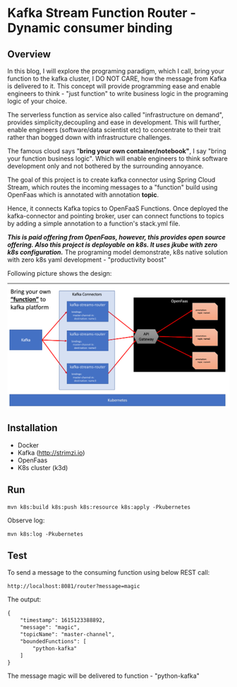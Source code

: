 # Kafka Stream Function Router - Dynamic consumer binding

## Overview

In this blog, I will explore the programing paradigm, which I call, bring your function to the kafka cluster, I DO NOT CARE,
how the message from Kafka is delivered to it. This concept will provide programming ease and enable engineers to 
think - "just function" to write business logic in the programing logic of your choice.

The serverless function as service also called "infrastructure on demand", provides simplicity,decoupling and ease in 
development. This will further, enable engineers (software/data scientist etc) to concentrate to their trait rather than 
bogged down with infrastructure challenges.

The famous cloud says "**bring your own container/notebook"**, I say "bring your function business logic". Which will enable engineers
to think software development only and not bothered by the surrounding annoyance.

The goal of this project is to create kafka connector using Spring Cloud Stream, which routes the incoming messages to
a "function" build using OpenFaas which is annotated with annotation **topic**.

Hence, it connects Kafka topics to OpenFaaS Functions. Once deployed the kafka-connector and pointing broker, user
can connect functions to topics by adding a simple annotation to a function's stack.yml file.

**_This is paid offering from OpenFaas, however, this provides open source offering. Also this project is deployable on
k8s. It uses jkube with zero k8s configuration._** The programing model demonstrate, k8s native solution with zero k8s 
yaml development -  "productivity boost"

Following picture shows the design:

![KafkaStreamRouter](./KafkaStreamFunctionRouter.png)

## Installation

- Docker
- Kafka (http://strimzi.io)
- OpenFaas
- K8s cluster (k3d)

## Run

````
mvn k8s:build k8s:push k8s:resource k8s:apply -Pkubernetes
````

Observe log:

````
mvn k8s:log -Pkubernetes
````

## Test

To send a message to the consuming function using below REST call:

````
http://localhost:8081/router?message=magic
````

The output:

````
{
    "timestamp": 1615123388892,
    "message": "magic",
    "topicName": "master-channel",
    "boundedFunctions": [
        "python-kafka"
    ]
}
````

The message magic will be delivered to function - "python-kafka"
